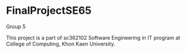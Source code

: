 # FinalProjectSE65

Group 5

This project is a part of sc362102 Software Engineering in IT program at College of Computing, Khon Kaen University.
